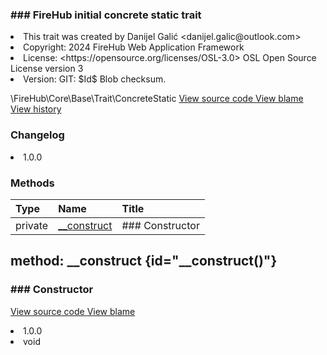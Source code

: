 <title># ConcreteStatic</title>

<code-block lang="php">
<![CDATA[trait \FireHub\Core\Base\Trait\ConcreteStatic()]]>
</code-block>













### ### FireHub initial concrete static trait



<deflist>
    <def title="Trait basic info:">
        <list><li>This trait was created by Danijel Galić &lt;danijel.galic@outlook.com&gt;</li><li>Copyright: 2024 FireHub Web Application Framework</li><li>License: &lt;https://opensource.org/licenses/OSL-3.0&gt; OSL Open Source License version 3</li><li>Version: GIT: $Id$ Blob checksum.</li></list>
    </def>
</deflist>

<deflist><def title="Fully Qualified Trait Name:">
        \FireHub\Core\Base\Trait\ConcreteStatic
    </def><def title="Source code:">
        <a href="https://github.com/The-FireHub-Project/Core/blob/develop-pre-alpha-m1/src/base/trait/firehub.ConcreteStatic.php#L21">
            View source code
        </a>
    </def>
    <def title="Blame:">
        <a href="https://github.com/The-FireHub-Project/Core/blame/develop-pre-alpha-m1/src/base/trait/firehub.ConcreteStatic.php">
            View blame
        </a>
    </def>
    <def title="History:">
        <a href="https://github.com/The-FireHub-Project/Core/commits/develop-pre-alpha-m1/src/base/trait/firehub.ConcreteStatic.php">
            View history
        </a>
    </def></deflist>
### Changelog
<deflist>
    <def title="Version history:">
        <list><li>1.0.0</li></list>
    </def>
</deflist>


### Methods
| Type | Name | Title |
|:-----|:-----|:------|
|private|<a href="#__construct()">__construct</a>|### Constructor|

## method: __construct {id="__construct()"}

<code-block lang="php">
    <![CDATA[private ConcreteStatic::__construct():void]]>
</code-block>













### ### Constructor



<deflist><def title="Source code:">
                <a href="https://github.com/The-FireHub-Project/Core/blob/develop-pre-alpha-m1/src/base/trait/firehub.ConcreteStatic.php#L35">
                    View source code
                </a>
            </def>
            <def title="Blame:">
                <a href="https://github.com/The-FireHub-Project/Core/blame/develop-pre-alpha-m1/src/base/trait/firehub.ConcreteStatic.php#L35">
                    View blame
                </a>
            </def></deflist>
<deflist>
    <def title="Version history:">
        <list><li>1.0.0</li></list>
    </def>
</deflist>
<deflist>
    <def title="This method returns:">
        <list><li>void</li></list>
    </def>
</deflist>